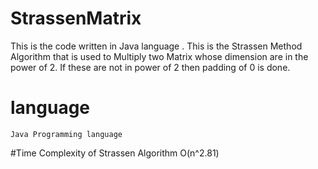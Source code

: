 # StrassenMatrix
This is the code written in Java language .
This is the Strassen Method Algorithm that is used to Multiply two  Matrix whose dimension are in the power of 2.
If these are not in power of 2 then padding of 0 is done.
# language
    Java Programming language
 #Time Complexity  of  Strassen Algorithm 
 O(n^2.81)
